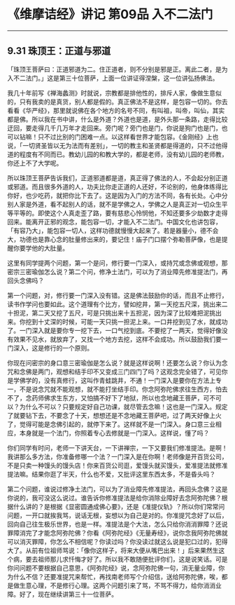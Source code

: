 # 《维摩诘经》讲记 第09品 入不二法门

------

## 9.31 珠顶王：正道与邪道

「珠顶王菩萨曰：正道邪道为二。住正道者，则不分别是邪是正。离此二者，是为入不二法门。」这是第三十位菩萨，上面一位讲证得涅槃，这一位讲弘扬佛法。

我几十年前写《禅海蠡测》时就说，宗教都是排他性的，排斥人家，像做生意似的，只有我卖的是真货，别人都是假的。真正佛法不是这样，是包容一切的。你去看看《华严经》，那里就说佛在各个地方的名号不同，有叫祖，叫帝，叫仙，其实都是佛。所以我在书中讲，什么是外道？外道也是道，是外头那一条路，走得比较迂回，要走得几千几万年才走回来。旁门呢？旁门也是门，你说是狗门也是门，也可以钻嘛！只不过比别的门困难一点。以这样看世界才能包容。《金刚经》上也说，「一切贤圣皆以无为法而有差别」，一切的教主和圣贤都是得道的，只不过他得道的程度有不同而已。教幼儿园的和教大学的，都是老师，没有幼儿园的老师教，你还上不了大学呢。

所以珠顶王菩萨告诉我们，正道邪道都是道，真正得了佛法的人，不会起分别正道或邪道。而且很多外道的人，功夫比你走正道的人还好，不论别的，他身体练得比你好，也少吃药，就把你比下去了。这是因为入门的方法不同，各有长处。心中分别人家是外道，看不起别人的话，就不是学佛之人，学佛之人是真正对一切众生平等平等的。即使这个人真走歪了路，要有慈悲心怜悯他，不知还要多少劫数才走得回来。能离开正邪的观念，能包容一切，才能入不二法门。中国文化也讲包容，「有容乃大」，能包容一切人，这样功德就慢慢大起来了。若是器量小，德不会大，功德也是靠心念的肚量修出来的，要记住！庙子门口摆个弥勒菩萨像，也是提醒你要学他的大肚量。

这里有同学提两个问题，第一个是问，修行要一门深入，或持咒或念佛或观想，那密宗三密瑜伽怎么说？第二个问，修净土法门，可以为了消业障先修准提法门，再回头念佛吗？

第一个问题，对，修行要一门深入没有错。这是佛法鼓励你的话，而且不止修行，读书作学问也要如此。这个道理有个比方，譬如挖井，第一天挖五尺深，挑出来二十担泥，第二天又挖了五尺，可是只挑出来十五担泥，因为深了比较难把泥挑出来。你挖到十丈深的时候，可能一天只挑一担泥上来。一口井挖到见了水，就成功了。一门深入就是要你专一挖下去，一口气挖到底。不要挖了一两天，觉得好像没有效果不见水，就放弃了，又找一个地方去挖，这样不会成功。所以鼓励我们要一门深入，这是修行的一个原则。

你现在问密宗的身口意三密瑜伽是怎么说？就是这样说啊！还要怎么说？你认为念咒和念佛是两门，观想和结手印不又变成三门四门了吗？这观念完全错了，可见你是学佛学的，没有真修行，这叫作青蛙跳井，不通！一门深入是要你在方法上专一，不是说念咒就不能观想，就不能打坐结手印。你念阿弥陀佛求往生西方，怕去不了，念药师佛求生东方，又怕搞不好下了地狱，所以也念地藏王菩萨，可不可以？为什么不可以？只要规定好自己功课，就尽管去念嘛！这也是一门深入。规定了就要钻下去，不要念了十天，想想还是不念地藏王菩萨吧，过了两天好像上火了，觉得可能是念佛引起的，就停下来了。这样就不是一门深入。身口意三业相应，本身就是一个法门，你照着专心去修就是一门深入。这样说，懂了吗？

你们同学有时问，老师一下讲天台，一下讲禅宗，一下又要我们修准提法。是啊！我讲那么多方法，你准备修哪一个法？一门深入是在你啊！老师像是开百货公司，不是只卖一种馒头的馒头店！你来百货公司逛，爱馒头就买馒头，爱准提法就修准提法嘛。结果你逛了半天，什么也不爱，又批评这里东西太多，不是昏头吗？

第二个问题，谁说过修净土法门，可以为了消业障先修准提法，再回头念佛？这是你说的，我可没这么说过。谁告诉你修准提法是给你消除业障好去念阿弥陀佛？根据什么讲的？是根据《显密圆通成佛心要》，还是《准提仪轨》？所以你们常常问问题，一开口就挨我骂，说话无根，妄想以为自己是对的。你准提咒念好了以后，回向自己往生极乐世界，也是一样。准提法是个大法，怎么只给你消消罪障？还说罪障消完了才能念阿弥陀佛？你看《阿弥陀经》《无量寿经》，说你念我阿弥陀佛就可以消灭罪障，你怎么不相信呢？你读过吗？你没读过就这么说是犯口过的，犯得大了。从前有位祖师骂说：「像你这样子，将来大便从嘴巴出来！」后来果然生这个病，要去祖师那儿求忏悔才好了。所以我不敢随便批评你们，这是说笑话。可是你问问题不要根据自己意思，《阿弥陀经》说，念阿弥陀佛一句，消无量业障，你为什么不信？还要准提咒来帮忙，再找南老师写个介绍信，送给阿弥陀佛，唉，都是做生意心理，不是修行心理。这两个问题引来了骂，不骂不得力，给你消消业障。好了，现在继续讲第三十一位菩萨。

